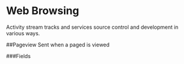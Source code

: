 # Web Browsing
Activity stream tracks and services source control and development in various ways.

##Pageview
Sent when a paged is viewed

###Fields
